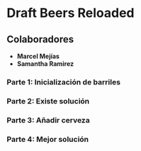 # Draft Beers Reloaded

## Colaboradores

- **Marcel Mejías**
- **Samantha Ramirez**

### Parte 1: Inicialización de barriles 
### Parte 2: Existe solución
### Parte 3: Añadir cerveza 
### Parte 4: Mejor solución